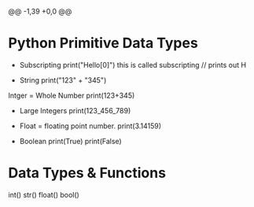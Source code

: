 @@ -1,39 +0,0 @@
# Python Primitive Data Types

* Subscripting
print("Hello[0]")
this is called subscripting 
// prints out H

* String 
print("123" + "345")

Intger = Whole Number
print(123+345)

* Large Integers
print(123_456_789)
<!-- for humans to visualize easier. python will ignore the underscores -->

* Float = floating point number. 
print(3.14159)

* Boolean 
print(True)
print(False)

# Data Types & Functions 

int()
str()
float()
bool()

<!-- converts datatypes to the type in name of the function -->

<!-- PEMDASLR Parenthasis Exponent Multiplication Division Addition Subtraction Left to Right -->
<!-- () -->
<!-- ** -->
<!-- * or / -->
<!-- + or - -->
<!-- print(3*3+3/3-3) -->